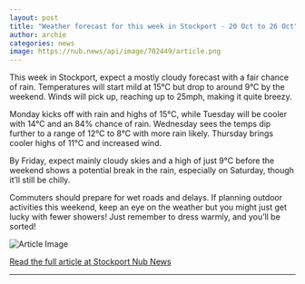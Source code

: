 ```yaml
---
layout: post
title: "Weather forecast for this week in Stockport - 20 Oct to 26 Oct"
author: archie
categories: news
image: https://nub.news/api/image/702449/article.png
---
```

This week in Stockport, expect a mostly cloudy forecast with a fair chance of rain. Temperatures will start mild at 15°C but drop to around 9°C by the weekend. Winds will pick up, reaching up to 25mph, making it quite breezy. 

Monday kicks off with rain and highs of 15°C, while Tuesday will be cooler with 14°C and an 84% chance of rain. Wednesday sees the temps dip further to a range of 12°C to 8°C with more rain likely. Thursday brings cooler highs of 11°C and increased wind. 

By Friday, expect mainly cloudy skies and a high of just 9°C before the weekend shows a potential break in the rain, especially on Saturday, though it’ll still be chilly. 

Commuters should prepare for wet roads and delays. If planning outdoor activities this weekend, keep an eye on the weather but you might just get lucky with fewer showers! Just remember to dress warmly, and you’ll be sorted!

![Article Image](https://nub.news/api/image/702449/article.png)

[Read the full article at Stockport Nub News](https://stockport.nub.news/news/weather-news/weather-forecast-for-this-week-in-stockport-20-oct-to-26-oct-275892)

---
